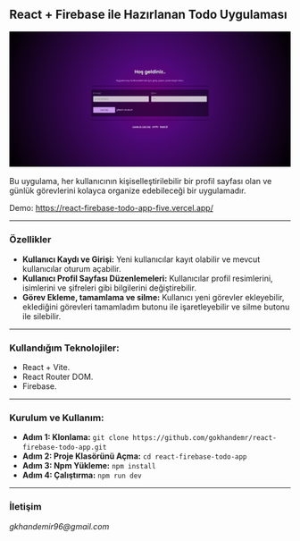 ## React + Firebase ile Hazırlanan Todo Uygulaması

![Todo App](./images.gif)

Bu uygulama, her kullanıcının kişiselleştirilebilir bir profil sayfası olan ve günlük görevlerini kolayca organize edebileceği bir uygulamadır.

Demo: https://react-firebase-todo-app-five.vercel.app/

---

### Özellikler

- **Kullanıcı Kaydı ve Girişi:** Yeni kullanıcılar kayıt olabilir ve mevcut kullanıcılar oturum açabilir.
- **Kullanıcı Profil Sayfası Düzenlemeleri:** Kullanıcılar profil resimlerini, isimlerini ve şifreleri gibi bilgilerini değiştirebilir.
- **Görev Ekleme, tamamlama ve silme:** Kullanıcı yeni görevler ekleyebilir, eklediğini görevleri tamamladım butonu ile işaretleyebilir ve silme butonu ile silebilir.

---

### Kullandığım Teknolojiler:

- React + Vite.
- React Router DOM.
- Firebase.

---

### Kurulum ve Kullanım:

- **Adım 1: Klonlama:** `git clone https://github.com/gokhandemr/react-firebase-todo-app.git`
- **Adım 2: Proje Klasörünü Açma:** `cd react-firebase-todo-app`
- **Adım 3: Npm Yükleme:** `npm install`
- **Adım 4: Çalıştırma:** `npm run dev`

---

### İletişim

_gkhandemir96@gmail.com_
